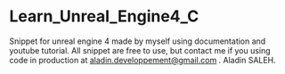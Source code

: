 # Learn_Unreal_Engine4_C
Snippet for unreal engine 4 made by myself using documentation and youtube tutorial.
All snippet are free to use, but contact me if you using code in production at aladin.developpement@gmail.com .
Aladin SALEH.
